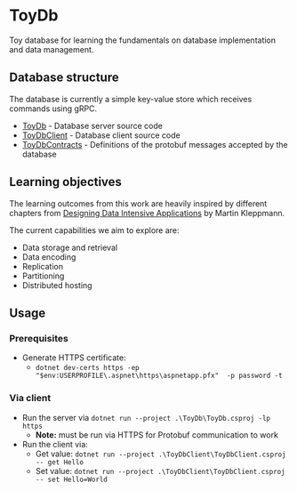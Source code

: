 # ToyDb

Toy database for learning the fundamentals on database implementation and data management.

## Database structure

The database is currently a simple key-value store which receives commands using gRPC.

- [ToyDb](./ToyDb/) - Database server source code
- [ToyDbClient](./ToyDbClient/) - Database client source code
- [ToyDbContracts](./ToyDbContracts/) - Definitions of the protobuf messages accepted by the database

## Learning objectives

The learning outcomes from this work are heavily inspired by different chapters from [Designing Data Intensive Applications](https://www.amazon.com.au/Designing-Data-Intensive-Applications-Reliable-Maintainable/dp/1449373321) by Martin Kleppmann.

The current capabilities we aim to explore are:

- Data storage and retrieval
- Data encoding
- Replication
- Partitioning
- Distributed hosting

## Usage

### Prerequisites

- Generate HTTPS certificate:
  - `dotnet dev-certs https -ep "$env:USERPROFILE\.aspnet\https\aspnetapp.pfx"  -p password -t`

### Via client

- Run the server via `dotnet run --project .\ToyDb\ToyDb.csproj -lp https`
  - **Note:** must be run via HTTPS for Protobuf communication to work
- Run the client via:
  - Get value: `dotnet run --project .\ToyDbClient\ToyDbClient.csproj -- get Hello`
  - Set value: `dotnet run --project .\ToyDbClient\ToyDbClient.csproj -- set Hello=World`
